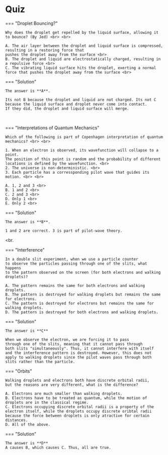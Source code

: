 # Quiz

=== "Droplet Bouncing?"

    Why does the droplet get repelled by the liquid surface, allowing it to bounce? (By Jed) <br> <br>

    A. The air layer between the droplet and liquid surface is compressed, resulting in a restoring force that 
    pushes the droplet away from the surface <br>
    B. The droplet and liquid are electrostatically charged, resulting in a repulsive force <br>
    C. The vibrating liquid surface hits the droplet, exerting a normal force that pushes the droplet away from the surface <br>

=== "Solution"

    The answer is **A**. 

    Its not B because the droplet and liquid are not charged. Its not C because the liquid surface and droplet never come into contact. 
    If they did, the droplet and liquid surface will merge.

<br>

=== "Interpretations of Quantum Mechanics"

    Which of the following is part of Copenhagen interpretation of quantum mechanics? <br> <br>

    1. When an electron is observed, its wavefunction will collapse to a point. 
    The position of this point is random and the probability of different locations is defined by the wavefunction. <br>
    2. The universe is non-deterministic. <br> 
    3. Each particle has a corressponding pilot wave that guides its motion. <br> <br>

    A. 1, 2 and 3 <br>
    B. 1 and 2 <br>
    C. 2 and 3 <br>
    D. Only 1 <br>
    E. Only 2 <br>

=== "Solution"

    The answer is **B**. 

    1 and 2 are correct. 3 is part of pilot-wave theory.


<br.


=== "Interference"

    In a double slit experiment, when we use a particle counter
    to observe the particles passing through one of the slits, what happens
    to the pattern observed on the screen (for both electrons and walking droplets)?

    A. The pattern remains the same for both electrons and walking droplets.
    B. The pattern is destroyed for walking droplets but remains the same for electrons.
    C. The pattern is destroyed for electrons but remains the same for walking droplets.
    D. The pattern is destroyed for both electrons and walking droplets.

=== "Solution"

    The answer is **C**
    
    When we observe the electron, we are forcing it to pass
    through one of the slits, meaning that it cannot pass through
    both slits "simultaneously". Thus, it cannot interfere with itself
    and the interference pattern is destroyed. However, this does not
    apply to walking droplets since the pilot waves pass through both 
    slits rather than the particle.


=== "Orbits"

    Walking droplets and electrons both have discrete orbital radii,
    but the reasons are very different, what is the difference?

    A. Electrons are much smaller than walking droplets.
    B. Electrons have to be treated as quantum, while the motion of droplets are in the classical regime.
    C. Electrons occupying discrete orbital radii is a property of the electron itself, while the droplets occupy discrete oribtal radii because the force between droplets is only atractive for certain distances.
    D. All of the above.
    

=== "Solution"

    The answer is **D**
    A causes B, which causes C. Thus, all are true.
